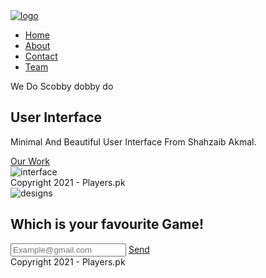 <!--doctype html-->
<html>
<head>
<meta charset="utf-8">
<meta http-equiv="X-UA-Compatible" content="IE-edge">
<meta name="viewport" content="width=device-width, initial-scale=1.0">
<title>User interface</title>
	<link rel="shortcut icon" href="images/favicon.png"/>
	<link rel="stylesheet" type="text/css" href="/style.css"/>
	<script src="https://kit.fontawesome.com/c8e4d183c2.js" crossorigin="anonymous"></script>
</head>
<body>
	<section id="main">
	<nav>
	<a href="#" class="logo"><img alt="logo" src="images/logo.png"></a>
	<div class="menu-icon"></div>
	<ul class="menu">
	<li><a href="#">Home</a></li>	
	<li><a href="#">About</a></li>	
	<li><a href="#">Contact</a></li>	
	<li><a href="#">Team</a></li>	
	</ul>
	</nav>
	<div class="main-box">
	<div class="text">
		<span><font>We Do </font>Scobby dobby do</span>
		<h2>User Interface</h2>
		<p>Minimal And Beautiful User Interface From Shahzaib Akmal.</p>
	<a href="#" class="btn">Our Work</a>
	</div>
	<div class="img">
	<img alt="interface" src="images/interface.png">	
	</div>
	</div>
	<footer>
	<div class="social">
	<a href="#"><i class="fab fa-facebook-f"></i></a>	
	<a href="#"><i class="fab fa-twitter"></i></a>	
	<a href="#"><i class="fab fa-youtube"></i></a>	
	</div>
	<div class="copyright">Copyright 2021 - Players.pk</div>
	</footer>
	<div class="arrow"></div>
	</section>
	<section class="subscribe">
	<img alt="designs" src="images/designs1.png"/>
	<h2>Which is your favourite Game!</h2>
	<div class="search">
	<input type="text" placeholder="Example@gmail.com"/>
	<a href="#">Send</a>
	</div>
	<div class="right">Copyright 2021 - Players.pk</div>
	</section>
	<script type="text/javascript" src="js/Jquery.js"></script>
</body>
</html>
